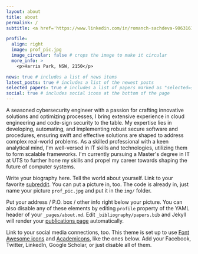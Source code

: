 ```yaml
---
layout: about
title: about
permalink: /
subtitle: <a href='https://www.linkedin.com/in/romanch-sachdeva-906316155/'>LinkedIn</a>.

profile:
  align: right
  image: prof_pic.jpg
  image_circular: false # crops the image to make it circular
  more_info: >
    <p>Harris Park, NSW, 2150</p>

news: true # includes a list of news items
latest_posts: true # includes a list of the newest posts
selected_papers: true # includes a list of papers marked as "selected={true}"
social: true # includes social icons at the bottom of the page
---
```


A seasoned cybersecurity engineer with a passion for crafting innovative solutions and optimizing processes, I bring extensive experience in cloud engineering and code-sign security to the table. My expertise lies in developing, automating, and implementing robust secure software and procedures, ensuring swift and effective solutions are shaped to address complex real-world problems. As a skilled professional with a keen analytical mind, I'm well-versed in IT skills and technologies, utilizing them to form scalable frameworks. I'm currently pursuing a Master's degree in IT at UTS to further hone my skills and propel my career towards shaping the future of computer systems.

Write your biography here. Tell the world about yourself. Link to your favorite [subreddit](http://reddit.com). You can put a picture in, too. The code is already in, just name your picture `prof_pic.jpg` and put it in the `img/` folder.

Put your address / P.O. box / other info right below your picture. You can also disable any of these elements by editing `profile` property of the YAML header of your `_pages/about.md`. Edit `_bibliography/papers.bib` and Jekyll will render your [publications page](/al-folio/publications/) automatically.

Link to your social media connections, too. This theme is set up to use [Font Awesome icons](https://fontawesome.com/) and [Academicons](https://jpswalsh.github.io/academicons/), like the ones below. Add your Facebook, Twitter, LinkedIn, Google Scholar, or just disable all of them.
